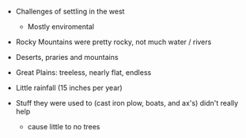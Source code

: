 - Challenges of settling in the west
	- Mostly enviromental

- Rocky Mountains were pretty rocky, not much water / rivers
- Deserts, praries and mountains 
- Great Plains: treeless, nearly flat, endless
- Little rainfall (15 inches per year)
- Stuff they were used to (cast iron plow,  boats, and ax's) didn't really help
	- cause little to no trees